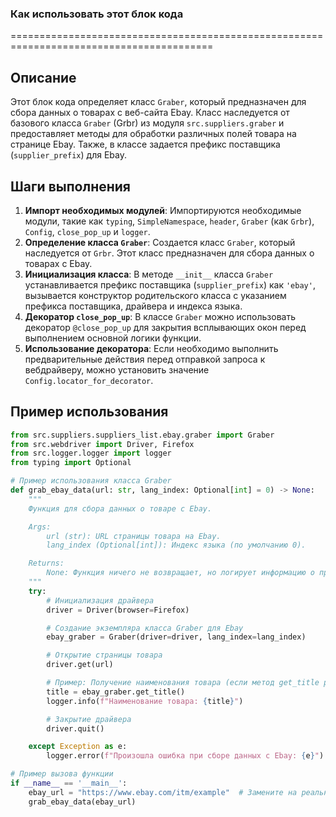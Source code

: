 ### Как использовать этот блок кода
=========================================================================================

Описание
-------------------------
Этот блок кода определяет класс `Graber`, который предназначен для сбора данных о товарах с веб-сайта Ebay. Класс наследуется от базового класса `Graber` (Grbr) из модуля `src.suppliers.graber` и предоставляет методы для обработки различных полей товара на странице Ebay. Также, в классе задается префикс поставщика (`supplier_prefix`) для Ebay.

Шаги выполнения
-------------------------
1. **Импорт необходимых модулей**: Импортируются необходимые модули, такие как `typing`, `SimpleNamespace`, `header`, `Graber` (как `Grbr`), `Config`, `close_pop_up` и `logger`.
2. **Определение класса `Graber`**: Создается класс `Graber`, который наследуется от `Grbr`. Этот класс предназначен для сбора данных о товарах с Ebay.
3. **Инициализация класса**: В методе `__init__` класса `Graber` устанавливается префикс поставщика (`supplier_prefix`) как `'ebay'`, вызывается конструктор родительского класса с указанием префикса поставщика, драйвера и индекса языка.
4. **Декоратор `close_pop_up`**: В классе `Graber` можно использовать декоратор `@close_pop_up` для закрытия всплывающих окон перед выполнением основной логики функции.
5. **Использование декоратора**: Если необходимо выполнить предварительные действия перед отправкой запроса к вебдрайверу, можно установить значение `Config.locator_for_decorator`.

Пример использования
-------------------------

```python
from src.suppliers.suppliers_list.ebay.graber import Graber
from src.webdriver import Driver, Firefox
from src.logger.logger import logger
from typing import Optional

# Пример использования класса Graber
def grab_ebay_data(url: str, lang_index: Optional[int] = 0) -> None:
    """
    Функция для сбора данных о товаре с Ebay.

    Args:
        url (str): URL страницы товара на Ebay.
        lang_index (Optional[int]): Индекс языка (по умолчанию 0).

    Returns:
        None: Функция ничего не возвращает, но логирует информацию о процессе.
    """
    try:
        # Инициализация драйвера
        driver = Driver(browser=Firefox)

        # Создание экземпляра класса Graber для Ebay
        ebay_graber = Graber(driver=driver, lang_index=lang_index)

        # Открытие страницы товара
        driver.get(url)

        # Пример: Получение наименования товара (если метод get_title реализован)
        title = ebay_graber.get_title()
        logger.info(f"Наименование товара: {title}")

        # Закрытие драйвера
        driver.quit()

    except Exception as e:
        logger.error(f"Произошла ошибка при сборе данных с Ebay: {e}")

# Пример вызова функции
if __name__ == '__main__':
    ebay_url = "https://www.ebay.com/itm/example"  # Замените на реальный URL товара
    grab_ebay_data(ebay_url)